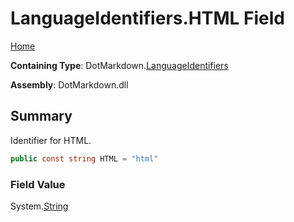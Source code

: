 # LanguageIdentifiers\.HTML Field

[Home](../../../README.md)

**Containing Type**: DotMarkdown\.[LanguageIdentifiers](../README.md)

**Assembly**: DotMarkdown\.dll

## Summary

Identifier for HTML\.

```csharp
public const string HTML = "html"
```

### Field Value

System\.[String](https://docs.microsoft.com/en-us/dotnet/api/system.string)


